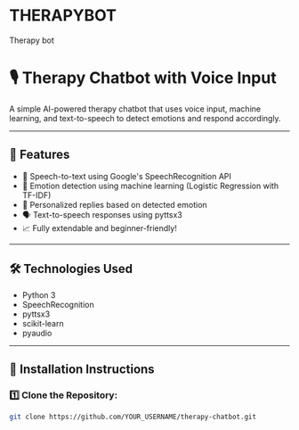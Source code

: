 # THERAPYBOT
Therapy bot
# 🎙️ Therapy Chatbot with Voice Input

A simple AI-powered therapy chatbot that uses voice input, machine learning, and text-to-speech to detect emotions and respond accordingly.

---

## 🚀 Features

- 🎤 Speech-to-text using Google's SpeechRecognition API
- 🧠 Emotion detection using machine learning (Logistic Regression with TF-IDF)
- 💬 Personalized replies based on detected emotion
- 🗣️ Text-to-speech responses using pyttsx3
- 📈 Fully extendable and beginner-friendly!

---

## 🛠️ Technologies Used

- Python 3
- SpeechRecognition
- pyttsx3
- scikit-learn
- pyaudio

---

## 🔧 Installation Instructions

### 1️⃣ Clone the Repository:

```bash
git clone https://github.com/YOUR_USERNAME/therapy-chatbot.git
